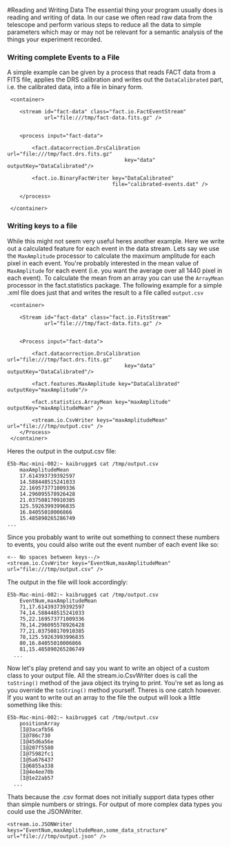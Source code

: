 #Reading and Writing Data
The essential thing your program usually does is reading and writing of data. In our case we often read raw data from the telescope and 
perform various steps to reduce all the data to simple parameters which may or may not be relevant for a semantic analysis of the things
your experiment recorded. 


### Writing complete Events to a File

A simple example can be given by a process that reads FACT data from
a FITS file, applies the DRS calibration and writes out the `DataCalibrated`
part, i.e. the calibrated data, into a file in binary form.

     <container>

        <stream id="fact-data" class="fact.io.FactEventStream"
                url="file:///tmp/fact-data.fits.gz" />


        <process input="fact-data">
          
            <fact.datacorrection.DrsCalibration url="file:///tmp/fact.drs.fits.gz"
                                          key="data" outputKey="DataCalibrated"/>

            <fact.io.BinaryFactWriter key="DataCalibrated"
                                      file="calibrated-events.dat" />
            
        </process>

     </container>


### Writing keys to a file

While this might not seem very useful heres another example. Here we write out a calculated feature for each event in the data stream. 
Lets say we use the `MaxAmplitude` processor to calculate the maximum amplitude for each pixel in each event.
You're probably interested in the mean value of `MaxAmplitude` for each event (i.e.  you want the average over all 1440 pixel in each event).
To calculate the mean from an array you can use the `ArrayMean` processor in the fact.statistics package. The following example for a simple
.xml file does just that and writes the result to a file called `output.csv`

     <container>

        <Stream id="fact-data" class="fact.io.FitsStream"
                url="file:///tmp/fact-data.fits.gz" />


        <Process input="fact-data">
          
            <fact.datacorrection.DrsCalibration url="file:///tmp/fact.drs.fits.gz"
                                          key="data" outputKey="DataCalibrated"/>
        
            <fact.features.MaxAmplitude key="DataCalibrated" outputKey="maxAmplitude"/>

            <fact.statistics.ArrayMean key="maxAmplitude" outputKey="maxAmplitudeMean" />
            
            <stream.io.CsvWriter keys="maxAmplitudeMean" url="file:///tmp/output.csv" />
        </Process>
     </container>

Heres the output in the output.csv file:

    E5b-Mac-mini-002:~ kaibrugge$ cat /tmp/output.csv
        maxAmplitudeMean
        17.614393739392597
        14.588448515241033
        22.169573771009336
        14.296095578926428
        21.037508170910385
        125.59263993996835
        16.84055010006866
        15.485890265286749
    ...

Since you probably want to write out something to connect these numbers to events, you could also write out the event number of each event like so:
    
    <-- No spaces between keys--/>    
    <stream.io.CsvWriter keys="EventNum,maxAmplitudeMean" url="file:///tmp/output.csv" />


The output in the file will look accordingly:

    E5b-Mac-mini-002:~ kaibrugge$ cat /tmp/output.csv
        EventNum,maxAmplitudeMean
        71,17.614393739392597
        74,14.588448515241033
        75,22.169573771009336
        76,14.296095578926428
        77,21.037508170910385
        78,125.59263993996835
        80,16.84055010006866
        81,15.485890265286749
      ...

Now let's play pretend and say you want to write an object of a custom class to your output file. All the stream.io.CsvWriter does is call the `toString()` method of the
java object its trying to print.  You're set as long as you override the `toString()` method yourself. 
Theres is one catch however. If you want to write out an array to the file the output will look a little something like this:

    E5b-Mac-mini-002:~ kaibrugge$ cat /tmp/output.csv
		positionArray
		[I@3acafb56
		[I@786c730
		[I@45d6a56e
		[I@207f5580
		[I@75982fc1
		[I@5a676437
		[I@6855a338
		[I@4e4ee70b
		[I@1e22ab57
      ...

Thats because the .csv format does not initially support data types other than simple numbers or strings. For output
of more complex data types you could use the JSONWriter.

    <stream.io.JSONWriter keys="EventNum,maxAmplitudeMean,some_data_structure" url="file:///tmp/output.json" />


	
	  